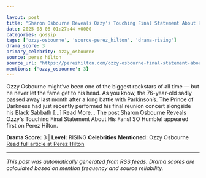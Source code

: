 ```yaml
---

layout: post
title: "Sharon Osbourne Reveals Ozzy's Touching Final Statement About His Fans! SO Humble!"""
date: 2025-08-08 01:27:44 +0000
categories: gossip
tags: ['ozzy-osbourne', 'source-perez_hilton', 'drama-rising']
drama_score: 3
primary_celebrity: ozzy_osbourne
source: perez_hilton
source_url: "https://perezhilton.com/ozzy-osbourne-final-statement-about-fans-so-humble/"""
mentions: {'ozzy_osbourne': 3}
---
```


Ozzy Osbourne might’ve been one of the biggest rockstars of all time — but he never let the fame get to his head. As you know, the 76-year-old sadly passed away last month after a long battle with Parkinson’s. The Prince of Darkness had just recently performed his final reunion concert alongside his Black Sabbath [...] Read More... The post Sharon Osbourne Reveals Ozzy's Touching Final Statement About His Fans! SO Humble! appeared first on Perez Hilton.

**Drama Score:** 3 | **Level:** RISING **Celebrities Mentioned:** Ozzy Osbourne [Read full article at Perez Hilton](https://perezhilton.com/ozzy-osbourne-final-statement-about-fans-so-humble/)

---

*This post was automatically generated from RSS feeds. Drama scores are calculated based on mention frequency and source reliability.*